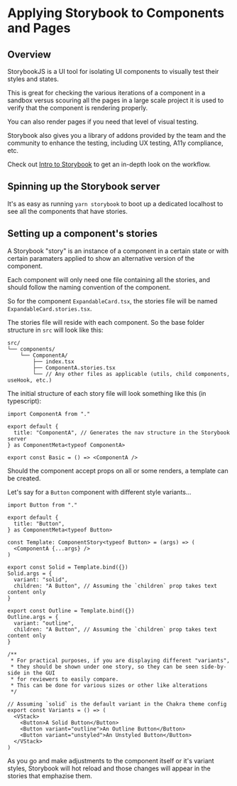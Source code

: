 # Applying Storybook to Components and Pages

## Overview

StorybookJS is a UI tool for isolating UI components to visually test their styles and states.

This is great for checking the various iterations of a component in a sandbox versus scouring all the pages in a large scale project it is used to verify that the component is rendering properly.

You can also render pages if you need that level of visual testing.

Storybook also gives you a library of addons provided by the team and the community to enhance the testing, including UX testing, A11y compliance, etc.

Check out [Intro to Storybook](https://storybook.js.org/tutorials/intro-to-storybook/) to get an in-depth look on the workflow.

## Spinning up the Storybook server

It's as easy as running `yarn storybook` to boot up a dedicated localhost to see all the components that have stories.

## Setting up a component's stories

A Storybook "story" is an instance of a component in a certain state or with certain paramaters applied to show an alternative version of the component.

Each component will only need one file containing all the stories, and should follow the naming convention of the component.

So for the component `ExpandableCard.tsx`, the stories file will be named `ExpandableCard.stories.tsx`.

The stories file will reside with each component. So the base folder structure in `src` will look like this:

```
src/
└── components/
    └── ComponentA/
        ├── index.tsx
        ├── ComponentA.stories.tsx
        └── // Any other files as applicable (utils, child components, useHook, etc.)
```

The initial structure of each story file will look something like this (in typescript):

```tsx
import ComponentA from "."

export default {
  title: "ComponentA", // Generates the nav structure in the Storybook server
} as ComponentMeta<typeof ComponentA>

export const Basic = () => <ComponentA />
```

Should the component accept props on all or some renders, a template can be created.

Let's say for a `Button` component with different style variants...

```tsx
import Button from "."

export default {
  title: "Button",
} as ComponentMeta<typeof Button>

const Template: ComponentStory<typeof Button> = (args) => (
  <ComponentA {...args} />
)

export const Solid = Template.bind({})
Solid.args = {
  variant: "solid",
  children: "A Button", // Assuming the `children` prop takes text content only
}

export const Outline = Template.bind({})
Outline.args = {
  variant: "outline",
  children: "A Button", // Assuming the `children` prop takes text content only
}

/**
 * For practical purposes, if you are displaying different "variants",
 * they should be shown under one story, so they can be seen side-by-side in the GUI
 * for reviewers to easily compare.
 * This can be done for various sizes or other like alterations
 */

// Assuming `solid` is the default variant in the Chakra theme config
export const Variants = () => (
  <VStack>
    <Button>A Solid Button</Button>
    <Button variant="outline">An Outline Button</Button>
    <Button variant="unstyled">An Unstyled Button</Button>
  </VStack>
)
```

As you go and make adjustments to the component itself or it's variant styles, Storybook will hot reload and those changes will appear in the stories that emphazise them.
